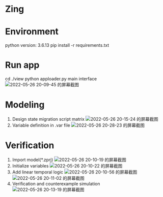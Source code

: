 # Zing
# Environment
python version: 3.6.13
pip install -r requirements.txt
# Run app
cd ./view
python apploader.py
main interface
![2022-05-26 20-09-45 的屏幕截图](https://user-images.githubusercontent.com/106130285/170490191-eb09a66c-38ac-4c6c-a05d-69de8c9cda9f.png)
# Modeling
1. Design state migration script matrix
![2022-05-26 20-15-24 的屏幕截图](https://user-images.githubusercontent.com/106130285/170490286-fab9b170-83f2-445f-9d5f-52d21d0efbac.png)
2. Variable definition in .var file
![2022-05-26 20-28-23 的屏幕截图](https://user-images.githubusercontent.com/106130285/170490945-0d91dc4c-4cfe-46dd-a7e0-457bd7e9c02f.png)
# Verification
1. Import model(*.zprj)
![2022-05-26 20-10-19 的屏幕截图](https://user-images.githubusercontent.com/106130285/170491107-f87c7dd6-54ff-436c-9769-0ad7ab07ea6d.png)
2. Initialize variables
![2022-05-26 20-10-22 的屏幕截图](https://user-images.githubusercontent.com/106130285/170491247-3461685b-7080-4fac-8d68-88f24739b89d.png)
3. Add linear temporal logic
![2022-05-26 20-10-56 的屏幕截图](https://user-images.githubusercontent.com/106130285/170491451-f5ae5800-34fb-4d8f-a4bf-c2e1b51f346f.png)
![2022-05-26 20-11-02 的屏幕截图](https://user-images.githubusercontent.com/106130285/170491575-5ffecf07-b691-47fa-bb2b-84ca56c93994.png)
4. Verification and counterexample simulation
![2022-05-26 20-13-19 的屏幕截图](https://user-images.githubusercontent.com/106130285/170491804-f6cfed12-4ed6-4d5b-a104-f0ff33f93f89.png)
